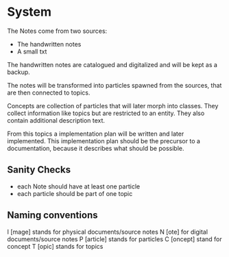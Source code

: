 # System
The Notes come from two sources:
* The handwritten notes
* A small txt

The handwritten notes are catalogued and digitalized 
and will be kept as a backup.

The notes will be transformed into particles spawned from the sources,
that are then connected to topics.

Concepts are collection of particles that will later morph into classes.
They collect information like topics but are restricted to an entity.
They also contain additional description text.

From this topics a implementation plan will be written and later implemented.
This implementation plan should be the precursor to a documentation,
because it describes what should be possible.

## Sanity Checks
* each Note should have at least one particle
* each particle should be part of one topic

## Naming conventions

I [mage] stands for physical documents/source notes
N [ote] for digital documents/source notes
P [article] stands for particles
C [oncept] stand for concept
T [opic] stands for topics
